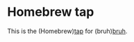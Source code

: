 # Homebrew tap

This is the (Homebrew)[tap](https://docs.brew.sh/Taps.html) for
(bruh)[bruh].

[homebrew]: https://brew.sh/
[tap]: https://docs.brew.sh/Taps.html
[bruh]: https://github.com/christosgalano/bruh
